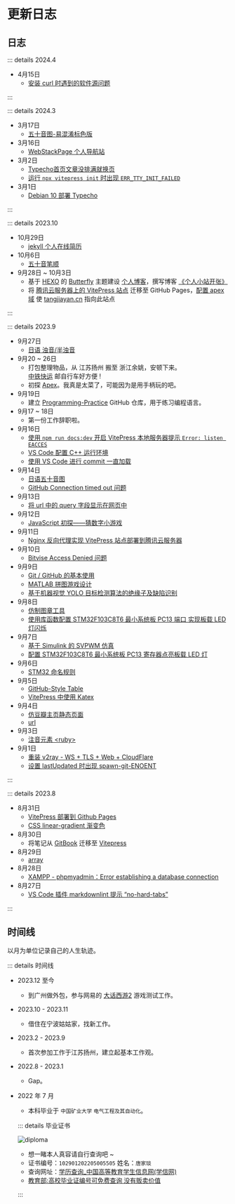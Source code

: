 # 更新日志

## 日志

::: details 2024.4

- 4月15日
  - [安装 curl 时遇到的软件源问题](/unclassified/linux/debug/curl-repo)

:::

::: details 2024.3

- 3月17日
  - [五十音图-易混淆标色版](/japanese/gojuon/confusing-gojuon)
- 3月16日
  - [WebStackPage 个人导航站](/web-build/webstackpage)
- 3月2日
  - [Typecho首页文章没排满就换页](/web-build/typecho/typecho-page-change)
  - [运行 `npx vitepress init` 时出现 `ERR_TTY_INIT_FAILED`](/web-build/vitepress/debug/ERR_TTY_INIT_FAILED)
- 3月1日
  - [Debian 10 部署 Typecho](/web-build/typecho/debian10-typecho)

:::

::: details 2023.10

- 10月29日
  - [jekyll 个人在线简历](/web-build/jekyll-cv.md)
- 10月6日
  - [五十音笔顺](/japanese/gojuon/gojuon-stroke-order)
- 9月28日 ~ 10月3日
  - 基于 [HEXO](https://hexo.io/zh-cn/) 的 [Butterfly](https://butterfly.js.org/) 主题建设 [个人博客](https://blog.tangjiayan.cn/)，撰写博客 [《个人小站开张》](https://blog.tangjiayan.cn/2023/web-open/)
  - 将 [腾讯云服务器上的 VitePress 站点](https://notes.tangjiayan.cn/web-build/vitepress/vitepress-tencent-cloud.html) 迁移至 GitHub Pages，[配置 apex 域](https://docs.github.com/zh/pages/configuring-a-custom-domain-for-your-github-pages-site/managing-a-custom-domain-for-your-github-pages-site#configuring-an-apex-domain) 使 [tangjiayan.cn](https://www.tangjiayan.cn/) 指向此站点

:::

::: details 2023.9

- 9月27日
  - [日语 浊音/半浊音](/japanese/gojuon/voiced)
- 9月20 ~ 26日
  - 打包整理物品，从 江苏扬州 搬至 浙江余姚，安顿下来。<br>[中铁快运](http://www.95572.com/) 邮自行车好方便 !
  - 初探 [Apex](https://www.ea.com/games/apex-legends)。我真是太菜了，可能因为是用手柄玩的吧。
- 9月19日
  - 建立 [Programming-Practice](https://github.com/tangjan/Programming-Practice) GitHub 仓库，用于练习编程语言。
- 9月17 ~ 18日
  - 第一份工作辞职啦。
- 9月16日
  - [使用 `npm run docs:dev` 开启 VitePress 本地服务器提示 `Error: listen EACCES`](/web-build/vitepress/debug/listen-EACCES)
  - [VS Code 配置 C++ 运行环境](/programming/vscode/vscode-cpp)
  - [使用 VS Code 进行 commit 一直加载](/programming/vscode/commit-stuck)
- 9月14日
  - [日语五十音图](/japanese/gojuon/gojuon)
  - [GitHub Connection timed out 问题](/unclassified/git/connection-timed-out)
- 9月13日
  - [将 url 中的 query 字段显示在网页中](/web-build/js/query-display)
- 9月12日
  - [JavaScript 初探——猜数字小游戏](/web-build/js/js-number-guessing)
- 9月11日
  - [Nginx 反向代理实现 VitePress 站点部署到腾讯云服务器](/web-build/vitepress/vitepress-tencent-cloud)
- 9月10日
  - [Bitvise Access Denied 问题](/unclassified/bitvise-access-denied)
- 9月9日
  - [Git / GitHub 的基本使用](/unclassified/git/git-github)
  - [MATLAB 拼图游戏设计](/unclassified/undergraduate/matlab-jigsaw)
  - [基于机器视觉 YOLO 目标检测算法的绝缘子及缺陷识别](/unclassified/undergraduate/yolo-insulator)
- 9月8日
  - [仿制图章工具](/unclassified/photoshop/clone-stamp)
  - [使用库函数配置 STM32F103C8T6 最小系统板 PC13 端口 实现板载 LED 灯闪烁](embeded/stm32-blink)
- 9月7日
  - [基于 Simulink 的 SVPWM 仿真](/unclassified/undergraduate/simulink-svpwm)
  - [配置 STM32F103C8T6 最小系统板 PC13 寄存器点亮板载 LED 灯](/embeded/stm32-light)
- 9月6日
  - [STM32 命名规则](/embeded/stm32-naming-rule)
- 9月5日
  - [GitHub-Style Table](/web-build/markdown/github-style-table.md)
  - [VitePress 中使用 Katex](/web-build/vitepress/vitepress-katex.md)
- 9月4日
  - [仿豆瓣主页静态页面](/web-build/fake-douban)
  - [url](/web-build/url)
- 9月3日
  - [注音元素 &lt;ruby&gt;](/web-build/html/ruby)
- 9月1日
  - [重装 v2ray - WS + TLS + Web + CloudFlare](/anti/reinstall-v2ray)
  - [设置 lastUpdated 时出现 spawn-git-ENOENT](/web-build/vitepress/debug/spawn-git-ENOENT)

:::

::: details 2023.8

- 8月31日
  - [VitePress 部署到 Github Pages](/web-build/vitepress/vitepress-github-pages)
  - [CSS linear-gradient 渐变色](/web-build/css/linear-gradient-tangjiayan)
- 8月30日
  - 将笔记从 [GitBook](https://www.gitbook.com/) 迁移至 [Vitepress](https://vitepress.dev/)
- 8月29日
  - [array](/programming/c++/containers/array)
- 8月28日
  - [XAMPP - phpmyadmin：Error establishing a database connection](/web-build/debug/Error-establishing-a-database-connection)
- 8月27日
  - [VS Code 插件 markdownlint 提示 “no-hard-tabs”](/programming/vscode/vscode-hard-tab)

:::

## 时间线

以月为单位记录自己的人生轨迹。

::: details 时间线

- 2023.12 至今
  - 到广州做外包，参与网易的 [大话西游2](https://xy2.163.com/) 游戏测试工作。
- 2023.10 - 2023.11
  - 借住在宁波姑姑家，找新工作。
- 2023.2 - 2023.9
  - 首次参加工作于江苏扬州，建立起基本工作观。
- 2022.8 - 2023.1
  - Gap。
- 2022 年 7 月
  - 本科毕业于 `中国矿业大学` `电气工程及其自动化`。
  
  ::: details 毕业证书

  ![diploma](https://cdn.tangjiayan.com/notes/common/diploma.png)
  - 想一睹本人真容请自行查询吧 ~
  - 证书编号：`102901202205005505` 姓名：`唐家琰`
  - 查询网址：[学历查询_中国高等教育学生信息网(学信网)](https://www.chsi.com.cn/xlcx/lscx/query.do)
  - [教育部:高校毕业证编号可免费查询 没有贩卖价值](https://www.gov.cn/gzdt/2009-08/20/content_1397806.htm)

  :::
